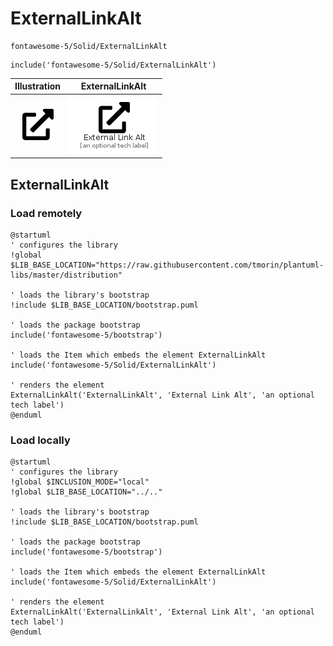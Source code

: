 # ExternalLinkAlt


```text
fontawesome-5/Solid/ExternalLinkAlt
```

```text
include('fontawesome-5/Solid/ExternalLinkAlt')
```



| Illustration | ExternalLinkAlt |
| :---: | :---: |
| ![illustration for Illustration](../../fontawesome-5/Solid/ExternalLinkAlt.png) | ![illustration for ExternalLinkAlt](../../fontawesome-5/Solid/ExternalLinkAlt.Local.png) |




## ExternalLinkAlt

### Load remotely
```plantuml
@startuml
' configures the library
!global $LIB_BASE_LOCATION="https://raw.githubusercontent.com/tmorin/plantuml-libs/master/distribution"

' loads the library's bootstrap
!include $LIB_BASE_LOCATION/bootstrap.puml

' loads the package bootstrap
include('fontawesome-5/bootstrap')

' loads the Item which embeds the element ExternalLinkAlt
include('fontawesome-5/Solid/ExternalLinkAlt')

' renders the element
ExternalLinkAlt('ExternalLinkAlt', 'External Link Alt', 'an optional tech label')
@enduml
```

### Load locally
```plantuml
@startuml
' configures the library
!global $INCLUSION_MODE="local"
!global $LIB_BASE_LOCATION="../.."

' loads the library's bootstrap
!include $LIB_BASE_LOCATION/bootstrap.puml

' loads the package bootstrap
include('fontawesome-5/bootstrap')

' loads the Item which embeds the element ExternalLinkAlt
include('fontawesome-5/Solid/ExternalLinkAlt')

' renders the element
ExternalLinkAlt('ExternalLinkAlt', 'External Link Alt', 'an optional tech label')
@enduml
```

